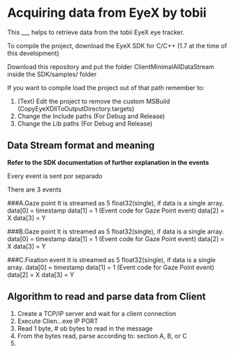 # Acquiring data from EyeX by tobii

This ___ helps to retrieve data from the tobii EyeX eye tracker.

To compile the project, download the EyeX SDK for C/C++ (1.7 at the time of this development)

Download this repository and put the folder ClientMinimalAllDataStream inside the SDK/samples/ folder

If you want to compile load the project out of that path remember to:

1. (Text) Edit the project to remove the custom MSBuild (CopyEyeXDllToOutputDirectory.targets)
2. Change the Include paths (For Debug and Release)
3. Change the Lib paths (For Debug and Release)


## Data Stream format and meaning
**Refer to the SDK documentation of further explanation in the events** </br>

Every event is sent por separado 

There are 3 events

###A.Gaze point
It is streamed as 5 float32(single), if data is a single array.
data[0] = timestamp
data[1] = 1 (Event code for Gaze Point event)
data[2] = X
data[3] = Y

###B.Gaze point
It is streamed as 5 float32(single), if data is a single array.
data[0] = timestamp
data[1] = 1 (Event code for Gaze Point event)
data[2] = X
data[3] = Y

 
###C.Fixation event
It is streamed as 5 float32(single), if data is a single array.
data[0] = timestamp
data[1] = 1 (Event code for Gaze Point event)
data[2] = X
data[3] = Y

## Algorithm to read and parse data from Client

1. Create a TCP/IP server and wait for a client connection
2. Execute Clien...exe IP PORT
3. Read 1 byte, # ob bytes to read in the message
4. From the bytes read, parse according to: section A, B, or C
5. 
